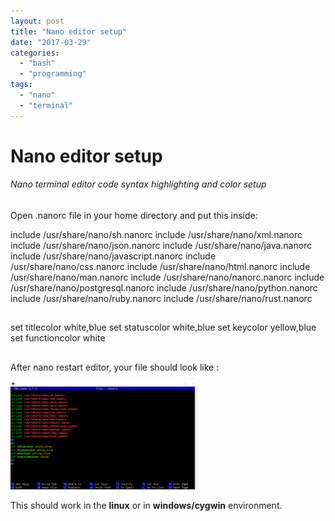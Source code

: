 ```yaml
---
layout: post
title: "Nano editor setup"
date: "2017-03-29"
categories: 
  - "bash"
  - "programming"
tags: 
  - "nano"
  - "terminal"
---
```


# Nano editor setup

###### Nano terminal editor code syntax highlighting and color setup

Open .nanorc file in your home directory and put this inside:

include /usr/share/nano/sh.nanorc
include /usr/share/nano/xml.nanorc
include /usr/share/nano/json.nanorc
include /usr/share/nano/java.nanorc
include /usr/share/nano/javascript.nanorc
include /usr/share/nano/css.nanorc
include /usr/share/nano/html.nanorc
include /usr/share/nano/man.nanorc
include /usr/share/nano/nanorc.nanorc
include /usr/share/nano/postgresql.nanorc
include /usr/share/nano/python.nanorc
include /usr/share/nano/ruby.nanorc
include /usr/share/nano/rust.nanorc
##
##
set titlecolor white,blue
set statuscolor white,blue
set keycolor yellow,blue
set functioncolor white
##
##

After nano restart editor, your file should look like :

[![](/assets/images/2017-03-29-22_04_13--300x173.png)](http://bisaga.com/blog/wp-content/uploads/2017/03/2017-03-29-22_04_13-.png)

This should work in the **linux** or in **windows/cygwin** environment.
